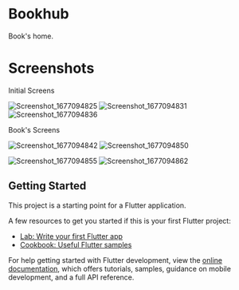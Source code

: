 # Bookhub

Book's home.

# Screenshots

Initial Screens

![Screenshot_1677094825](https://user-images.githubusercontent.com/92632170/220741325-a0157ef9-2916-40f6-a143-6e6eaff2346d.png)
![Screenshot_1677094831](https://user-images.githubusercontent.com/92632170/220741346-e1c34482-0753-4a6d-83d5-ea6bf86f10d6.png)
![Screenshot_1677094836](https://user-images.githubusercontent.com/92632170/220741357-34392e03-9abc-467c-9274-498daca59d05.png)

Book's Screens

![Screenshot_1677094842](https://user-images.githubusercontent.com/92632170/220741472-78a1722c-8cef-4392-8116-5fb581ac759b.png)
![Screenshot_1677094850](https://user-images.githubusercontent.com/92632170/220741480-18894d2e-9d91-4e34-a6ae-1ce73e47915d.png)

![Screenshot_1677094855](https://user-images.githubusercontent.com/92632170/220741490-598d353d-f7cf-405a-9ff3-e5c757f7c221.png)
![Screenshot_1677094862](https://user-images.githubusercontent.com/92632170/220741496-6cba5684-4468-4910-b387-522d22567f0a.png)

## Getting Started

This project is a starting point for a Flutter application.

A few resources to get you started if this is your first Flutter project:

- [Lab: Write your first Flutter app](https://docs.flutter.dev/get-started/codelab)
- [Cookbook: Useful Flutter samples](https://docs.flutter.dev/cookbook)

For help getting started with Flutter development, view the
[online documentation](https://docs.flutter.dev/), which offers tutorials,
samples, guidance on mobile development, and a full API reference.
